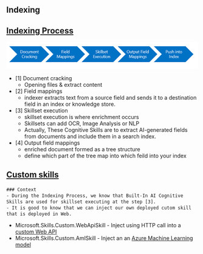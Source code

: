 ## Indexing

## [Indexing Process](https://learn.microsoft.com/en-us/azure/search/search-indexer-overview)

![indexer-stages.png](./images/indexer-stages.png)

- [1] Document cracking
    - Opening files & extract content
- [2] Field mappings
    -  indexer extracts text from a source field and sends it to a destination field in an index or knowledge store.
- [3] Skillset execution
    - skillset execution is where enrichment occurs
    - Skillsets can add OCR, Image Analysis or NLP
    - Actually,  These Cognitive Skills are to extract AI-generated fields from documents and include them in a search index.
- [4] Output field mappings
    -  enriched document formed as a tree structure
    - define which part of the tree map into which feild into your index

## [Custom skills](https://learn.microsoft.com/en-us/azure/search/cognitive-search-predefined-skills)

    ### Context
    - During the Indexing Process, we know that Built-In AI Cognitive Skills are used for skillset executing at the step [3].
    - It is good to know that we can inject our own deployed cutom skill that is deployed in Web. 

- Microsoft.Skills.Custom.WebApiSkill - Inject using HTTP call into a [custom Web API](https://learn.microsoft.com/en-us/training/modules/create-azure-ai-custom-skill/4-custom-text-classification-skill)
- Microsoft.Skills.Custom.AmlSkill - Inject an an [Azure Machine Learning model](https://learn.microsoft.com/en-us/training/modules/create-azure-ai-custom-skill/5-ml-custom-skill)


